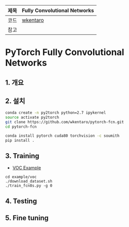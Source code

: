 |제목|Fully Convolutional Networks|
|-|-|
|코드|[wkentaro](https://github.com/wkentaro/pytorch-fcn)|
|참고||

# PyTorch Fully Convolutional Networks

## 1. 개요 

## 2. 설치 

```bash
conda create -n py2torch python=2.7 ipykernel
source activate py2torch
git clone https://github.com/wkentaro/pytorch-fcn.git
cd pytorch-fcn

conda install pytorch cuda80 torchvision -c soumith
pip install .
```



## 3. Training

- [VOC Example](https://github.com/wkentaro/pytorch-fcn/tree/master/examples/voc)
```
cd example/voc
./download_dataset.sh
./train_fcn8s.py -g 0
```




## 4. Testing 


## 5. Fine tuning  




